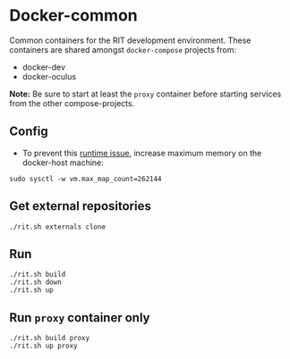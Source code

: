# Docker-common

Common containers for the RIT development environment. These containers are shared amongst ``docker-compose`` projects from:
* docker-dev
* docker-oculus

**Note:** Be sure to start at least the ``proxy`` container before starting services from the other compose-projects.

## Config
* To prevent this [runtime issue](https://github.com/docker-library/elasticsearch/issues/111), increase maximum memory on the docker-host machine:
```
sudo sysctl -w vm.max_map_count=262144
```

## Get external repositories

```
./rit.sh externals clone
```

## Run
```
./rit.sh build
./rit.sh down
./rit.sh up
```

## Run ``proxy`` container only
```
./rit.sh build proxy
./rit.sh up proxy
```

